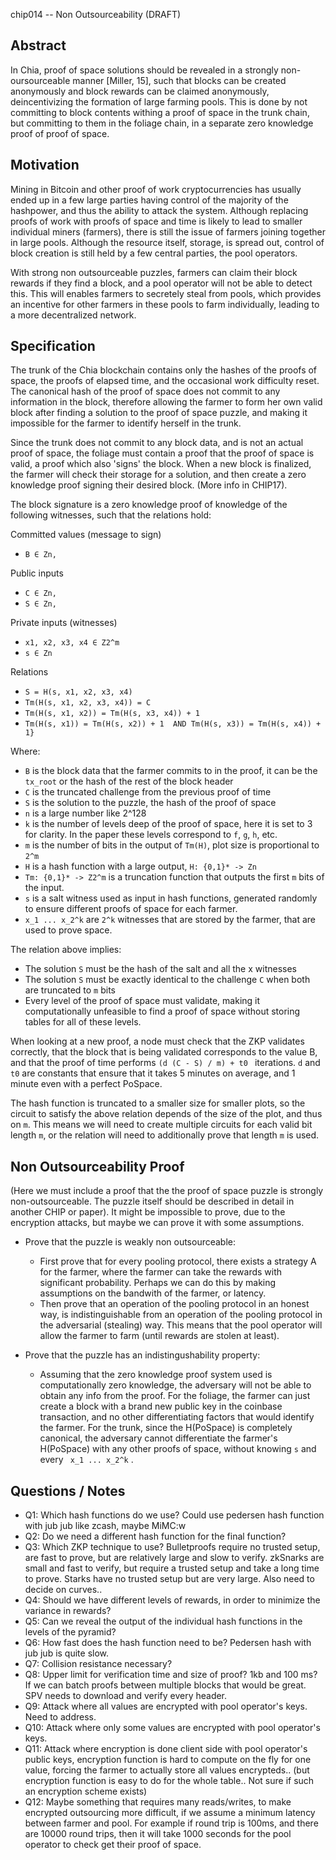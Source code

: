 chip014 -- Non Outsourceability (DRAFT)

## Abstract

In Chia, proof of space solutions should be revealed in a strongly non-oursourceable manner [Miller, 15], such that blocks can be created anonymously and block rewards can be claimed anonymously, deincentivizing
the formation of large farming pools. This is done by not committing to block contents withing a proof of space in the trunk chain, but committing to them in the foliage chain, in a separate zero knowledge proof of proof of space.

## Motivation

Mining in Bitcoin and other proof of work cryptocurrencies has usually ended up in a few large parties having control of the majority of the hashpower, and thus the ability to attack the system. Although replacing proofs of work with proofs of space and time is likely to lead to
 smaller individual miners (farmers), there is still the issue of farmers joining together in large pools. Although the resource itself, storage, is spread out, control of block creation is still held by a few central parties, the pool operators.

With strong non outsourceable puzzles, farmers can claim their block rewards if they find a block, and a pool operator will not be able to detect this. This will enables farmers to secretely steal from pools, which provides an incentive for other farmers in these pools to farm individually, leading to a more decentralized network.

## Specification

The trunk of the Chia blockchain contains only the hashes of the proofs of space, the proofs of elapsed time, and the occasional work difficulty reset. The canonical hash of the proof of space does not commit to any information in the block, therefore allowing the farmer to form her own valid block after finding a solution to the proof of space puzzle, and making it impossible for the farmer to identify herself in the trunk.

Since the trunk does not commit to any block data, and is not an actual proof of space, the foliage must contain a proof that the proof of space is valid, a proof which also 'signs' the block. When a new block is finalized, the farmer will check their storage for a solution, and then create a zero knowledge proof signing their desired block. (More info in CHIP17).

The block signature is a zero knowledge proof of knowledge of the following witnesses, such that the relations hold:

Committed values (message to sign)
- `B ∈ Zn,`

Public inputs
- `C ∈ Zn,`
- `S ∈ Zn,`

Private inputs (witnesses)
- `x1, x2, x3, x4 ∈ Z2^m`
- `s ∈ Zn`

Relations
- `S = H(s, x1, x2, x3, x4)`
- `Tm(H(s, x1, x2, x3, x4)) = C`
- `Tm(H(s, x1, x2)) = Tm(H(s, x3, x4)) + 1`
- `Tm(H(s, x1)) = Tm(H(s, x2)) + 1  AND Tm(H(s, x3)) = Tm(H(s, x4)) + 1}`

Where:
- `B` is the block data that the farmer commits to in the proof, it can be the `tx_root` or the hash of the rest of the block header
- `C` is the truncated challenge from the previous proof of time
- `S` is the solution to the puzzle, the hash of the proof of space
- `n` is a large number like 2^128
- `k` is the number of levels deep of the proof of space, here it is set to 3 for clarity. In the paper these levels correspond to `f`, `g`, `h`, etc.
- `m` is the number of bits in the output of `Tm(H)`, plot size is proportional to `2^m`
- `H` is a hash function with a large output, `H: {0,1}* -> Zn`
- `Tm: {0,1}* -> Z2^m` is a truncation function that outputs the first `m` bits of the input.
- `s` is a salt witness used as input in hash functions, generated randomly to ensure different proofs of space for each farmer.
- `x_1 ... x_2^k` are `2^k` witnesses that are stored by the farmer, that are used to prove space.

The relation above implies:
- The solution `S` must be the hash of the salt and all the x witnesses
- The solution `S` must be exactly identical to the challenge `C` when both are truncated to `m` bits
- Every level of the proof of space must validate, making it computationally unfeasible to find a proof of space without storing tables for all of these levels.


When looking at a new proof, a node must check that the ZKP validates correctly, that the block that is being validated corresponds to the value B, and 
that the proof of time performs `(d (C - S) / m) + t0 ` iterations. `d` and `t0` are constants that ensure that it takes 5 minutes on average, and 1 minute even with a perfect PoSpace.

The hash function is truncated to a smaller size for smaller plots, so the circuit to satisfy the above relation depends of the size of the plot, and thus on `m`. 
This means we will need to create multiple circuits for each valid bit length `m`, or the relation will need to additionally prove that length `m` is used.

## Non Outsourceability Proof
(Here we must include a proof that the the proof of space puzzle is strongly non-outsourceable. The puzzle itself should be described in detail in another CHIP or paper). It might be impossible to prove, due to the encryption attacks, but maybe we can prove it with some assumptions.

- Prove that the puzzle is weakly non outsourceable:

    - First prove that for every pooling protocol, there exists a strategy A for the farmer, where the farmer can take the rewards with significant probability. Perhaps we can do this by making assumptions on the bandwith of the farmer, or latency.
    - Then prove that an operation of the pooling protocol in an honest way, is indistinguishable from an operation of the pooling protocol in the adversarial (stealing) way. This means that the pool operator will allow the farmer to farm (until rewards are stolen at least).

- Prove that the puzzle has an indistingushability property:
    - Assuming that the zero knowledge proof system used is computationally zero knowledge, the adversary will not be able to obtain any info from the proof. For the foliage, the farmer can just create a block with a brand new public key in the coinbase transaction, and no other differentiating factors that would identify the farmer. For the trunk, since the H(PoSpace) is completely canonical, the adversary cannot differentiate the farmer's H(PoSpace) with any other proofs of space, without knowing `s`  and every ` x_1 ... x_2^k` .

##  Questions / Notes
- Q1: Which hash functions do we use? Could use pedersen hash function with jub jub like zcash, maybe MiMC:w
- Q2: Do we need a different hash function for the final function?
- Q3: Which ZKP technique to use? Bulletproofs require no trusted setup, are fast to prove, but are relatively large and slow to verify. zkSnarks are small and fast to verify, but require a trusted setup and take a long time to prove. Starks have no trusted setup but are very large. Also need to decide on curves..
- Q4: Should we have different levels of rewards, in order to minimize the variance in rewards?
- Q5: Can we reveal the output of the individual hash functions in the levels of the pyramid?
- Q6: How fast does the hash function need to be? Pedersen hash with jub jub is quite slow.
- Q7: Collision resistance necessary? 
- Q8: Upper limit for verification time and size of proof? 1kb and 100 ms? If we can batch proofs between multiple blocks that would be great. SPV needs to download and verify every header.
- Q9: Attack where all values are encrypted with pool operator's keys. Need to address.
- Q10: Attack where only some values are encrypted with pool operator's keys.
- Q11: Attack where encryption is done client side with pool operator's public keys, encryption function is hard to compute on the fly for one value, forcing the farmer to actually store all values encrypteds.. (but encryption function is easy to do for the whole table.. Not sure if such an encryption scheme exists)
- Q12: Maybe something that requires many reads/writes, to make encrypted outsourcing more difficult, if we assume a minimum latency between farmer and pool. For example if round trip is 100ms, and there are 10000 round trips, then it will take 1000 seconds for the pool operator to check get their proof of space.